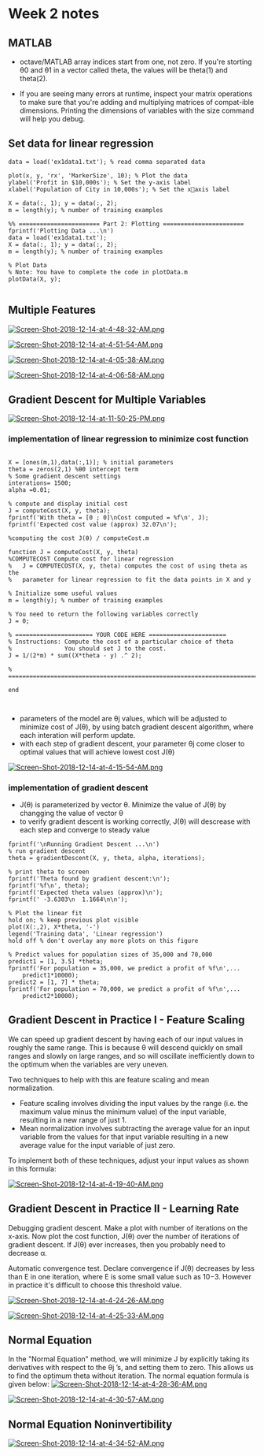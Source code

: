 # Week 2 notes

## MATLAB

- octave/MATLAB array indices start from one, not zero. If you're storting θ0 and θ1 in a vector called theta, the values will be theta(1) and
theta(2).

- If you are seeing many errors at runtime, inspect your matrix operations to make sure that you're adding and multiplying matrices of compat-ible dimensions. Printing the dimensions of variables with the size command will help you debug.


## Set data for linear regression

```
data = load('ex1data1.txt'); % read comma separated data

plot(x, y, 'rx', 'MarkerSize', 10); % Plot the data
ylabel('Profit in $10,000s'); % Set the y-axis label
xlabel('Population of City in 10,000s'); % Set the x􀀀axis label

X = data(:, 1); y = data(:, 2);
m = length(y); % number of training examples

%% ======================= Part 2: Plotting =======================
fprintf('Plotting Data ...\n')
data = load('ex1data1.txt');
X = data(:, 1); y = data(:, 2);
m = length(y); % number of training examples

% Plot Data
% Note: You have to complete the code in plotData.m
plotData(X, y);


```


## Multiple Features
[![Screen-Shot-2018-12-14-at-4-48-32-AM.png](https://i.postimg.cc/hPdQ361T/Screen-Shot-2018-12-14-at-4-48-32-AM.png)](https://postimg.cc/1fyz8WT3)

[![Screen-Shot-2018-12-14-at-4-51-54-AM.png](https://i.postimg.cc/B6P19zfr/Screen-Shot-2018-12-14-at-4-51-54-AM.png)](https://postimg.cc/vgMm53Bh)

[![Screen-Shot-2018-12-14-at-4-05-38-AM.png](https://i.postimg.cc/5yQ8ygXG/Screen-Shot-2018-12-14-at-4-05-38-AM.png)](https://postimg.cc/2Lm1X4FF)

[![Screen-Shot-2018-12-14-at-4-06-58-AM.png](https://i.postimg.cc/0N3YshQm/Screen-Shot-2018-12-14-at-4-06-58-AM.png)](https://postimg.cc/sBYQP65D)

## Gradient Descent for Multiple Variables

[![Screen-Shot-2018-12-14-at-11-50-25-PM.png](https://i.postimg.cc/s2dBbpmc/Screen-Shot-2018-12-14-at-11-50-25-PM.png)](https://postimg.cc/qNwM369h)


### implementation of  linear regression to minimize cost function

```

X = [ones(m,1),data(:,1)]; % initial parameters
theta = zeros(2,1) %θ0 intercept term
% Some gradient descent settings
interations= 1500;
alpha =0.01;

% compute and display initial cost
J = computeCost(X, y, theta);
fprintf('With theta = [0 ; 0]\nCost computed = %f\n', J);
fprintf('Expected cost value (approx) 32.07\n');

```

```
%computing the cost J(θ) / computeCost.m

function J = computeCost(X, y, theta)
%COMPUTECOST Compute cost for linear regression
%   J = COMPUTECOST(X, y, theta) computes the cost of using theta as the
%   parameter for linear regression to fit the data points in X and y

% Initialize some useful values
m = length(y); % number of training examples

% You need to return the following variables correctly 
J = 0;

% ====================== YOUR CODE HERE ======================
% Instructions: Compute the cost of a particular choice of theta
%               You should set J to the cost.
J = 1/(2*m) * sum((X*theta - y) .^ 2);

% =========================================================================

end



```

- parameters of the model are θj values, which will be adjusted to minimize cost of J(θ), by using batch gradient descent algorithm, where each interation will perform update. 
- with each step of gradient descent, your parameter θj come closer to optimal values that will achieve lowest cost J(θ)


[![Screen-Shot-2018-12-14-at-4-15-54-AM.png](https://i.postimg.cc/9f8D59Ln/Screen-Shot-2018-12-14-at-4-15-54-AM.png)](https://postimg.cc/R3tSwW57)

### implementation of gradient descent 
-  J(θ) is parameterized by vector θ. Minimize the value of J(θ) by changging the value of vector θ
- to verify gradient descent is working correctly, J(θ) will descrease with each step and converge to steady value

```
fprintf('\nRunning Gradient Descent ...\n')
% run gradient descent
theta = gradientDescent(X, y, theta, alpha, iterations);

% print theta to screen
fprintf('Theta found by gradient descent:\n');
fprintf('%f\n', theta);
fprintf('Expected theta values (approx)\n');
fprintf(' -3.6303\n  1.1664\n\n');

% Plot the linear fit
hold on; % keep previous plot visible
plot(X(:,2), X*theta, '-')
legend('Training data', 'Linear regression')
hold off % don't overlay any more plots on this figure

% Predict values for population sizes of 35,000 and 70,000
predict1 = [1, 3.5] *theta;
fprintf('For population = 35,000, we predict a profit of %f\n',...
    predict1*10000);
predict2 = [1, 7] * theta;
fprintf('For population = 70,000, we predict a profit of %f\n',...
    predict2*10000);

```


## Gradient Descent in Practice I - Feature Scaling
We can speed up gradient descent by having each of our input values in roughly the same range. This is because θ will descend quickly on small ranges and slowly on large ranges, and so will oscillate inefficiently down to the optimum when the variables are very uneven.

Two techniques to help with this are feature scaling and mean normalization. 
- Feature scaling involves dividing the input values by the range (i.e. the maximum value minus the minimum value) of the input variable, resulting in a new range of just 1. 
- Mean normalization involves subtracting the average value for an input variable from the values for that input variable resulting in a new average value for the input variable of just zero. 

To implement both of these techniques, adjust your input values as shown in this formula:

[![Screen-Shot-2018-12-14-at-4-19-40-AM.png](https://i.postimg.cc/MT6mt1v3/Screen-Shot-2018-12-14-at-4-19-40-AM.png)](https://postimg.cc/SXP9x2Lc)

## Gradient Descent in Practice II - Learning Rate

Debugging gradient descent. Make a plot with number of iterations on the x-axis. Now plot the cost function, J(θ) over the number of iterations of gradient descent. If J(θ) ever increases, then you probably need to decrease α.

Automatic convergence test. Declare convergence if J(θ) decreases by less than E in one iteration, where E is some small value such as 10−3. However in practice it's difficult to choose this threshold value.

[![Screen-Shot-2018-12-14-at-4-24-26-AM.png](https://i.postimg.cc/25RDqSVS/Screen-Shot-2018-12-14-at-4-24-26-AM.png)](https://postimg.cc/DSgDHFr9)

[![Screen-Shot-2018-12-14-at-4-25-33-AM.png](https://i.postimg.cc/8P234nDy/Screen-Shot-2018-12-14-at-4-25-33-AM.png)](https://postimg.cc/ppBqXCm8)

## Normal Equation
In the "Normal Equation" method, we will minimize J by explicitly taking its derivatives with respect to the θj ’s, and setting them to zero. This allows us to find the optimum theta without iteration. The normal equation formula is given below:
[![Screen-Shot-2018-12-14-at-4-28-36-AM.png](https://i.postimg.cc/9MBR8kvy/Screen-Shot-2018-12-14-at-4-28-36-AM.png)](https://postimg.cc/sQvg1Tf2)

[![Screen-Shot-2018-12-14-at-4-30-57-AM.png](https://i.postimg.cc/6qvs5stv/Screen-Shot-2018-12-14-at-4-30-57-AM.png)](https://postimg.cc/4Hs2BSKf)

## Normal Equation Noninvertibility


[![Screen-Shot-2018-12-14-at-4-34-52-AM.png](https://i.postimg.cc/qBXSwGg0/Screen-Shot-2018-12-14-at-4-34-52-AM.png)](https://postimg.cc/3WNtJmgb)



